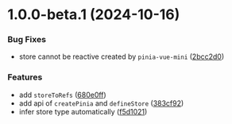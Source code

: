 # 1.0.0-beta.1 (2024-10-16)


### Bug Fixes

* store cannot be reactive created by `pinia-vue-mini` ([2bcc2d0](https://github.com/akinoccc/pinia-vue-mini/commit/2bcc2d0c203b65fbf55ee98f2cdc7e63bfc2cfb4))


### Features

* add `storeToRefs` ([680e0ff](https://github.com/akinoccc/pinia-vue-mini/commit/680e0ff1ecf5a358061b0071bd6ccb28e78b025c))
* add api of `createPinia` and `defineStore` ([383cf92](https://github.com/akinoccc/pinia-vue-mini/commit/383cf92bba537ad686305a36cfb7076a48d50741))
* infer store type automatically ([f5d1021](https://github.com/akinoccc/pinia-vue-mini/commit/f5d1021cb879f0a7a9f5b4c087b92936013ed5b7))
